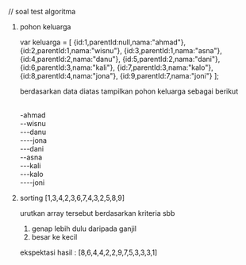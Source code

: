 // soal test algoritma

1. pohon keluarga

   var keluarga = [
		{id:1,parentId:null,nama:"ahmad"},
		{id:2,parentId:1,nama:"wisnu"},
		{id:3,parentId:1,nama:"asna"},
		{id:4,parentId:2,nama:"danu"},
		{id:5,parentId:2,nama:"dani"},
		{id:6,parentId:3,nama:"kali"},
		{id:7,parentId:3,nama:"kalo"},
		{id:8,parentId:4,nama:"jona"},
		{id:9,parentId:7,nama:"joni"}
   ];
   
   berdasarkan data diatas tampilkan pohon keluarga sebagai berikut
   
	<br/>-ahmad
	<br/>--wisnu
	<br/>---danu
	<br/>----jona
	<br/>---dani
	<br/>--asna
	<br/>---kali
	<br/>---kalo
	<br/>----joni
				
2. sorting
	[1,3,4,2,3,6,7,4,3,2,5,8,9]
	
	urutkan array tersebut berdasarkan kriteria sbb
	1. genap lebih dulu daripada ganjil
	2. besar ke kecil
	
	ekspektasi hasil : [8,6,4,4,2,2,9,7,5,3,3,3,1]
